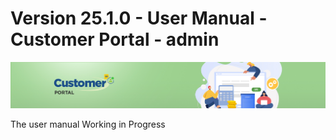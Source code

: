 # Version 25.1.0 - User Manual - Customer Portal - admin

![CustomerPortalHeader](/Customerportal/src/images/customer-portal/front-end-user/CP_banner.jpg)

The user manual Working in Progress

